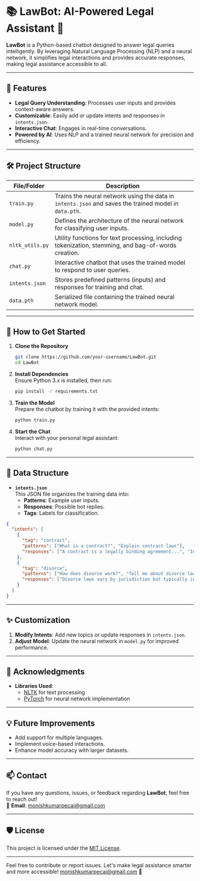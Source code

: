 # 📚 **LawBot: AI-Powered Legal Assistant 🤖**

**LawBot** is a Python-based chatbot designed to answer legal queries intelligently. By leveraging Natural Language Processing (NLP) and a neural network, it simplifies legal interactions and provides accurate responses, making legal assistance accessible to all.

---

## 🚀 **Features**  
- **Legal Query Understanding**: Processes user inputs and provides context-aware answers.  
- **Customizable**: Easily add or update intents and responses in `intents.json`.  
- **Interactive Chat**: Engages in real-time conversations.  
- **Powered by AI**: Uses NLP and a trained neural network for precision and efficiency.

---

## 🛠️ **Project Structure**  

| **File/Folder**  | **Description**                                                                                   |  
|------------------|---------------------------------------------------------------------------------------------------|  
| `train.py`       | Trains the neural network using the data in `intents.json` and saves the trained model in `data.pth`.  |  
| `model.py`       | Defines the architecture of the neural network for classifying user inputs.                       |  
| `nltk_utils.py`  | Utility functions for text processing, including tokenization, stemming, and bag-of-words creation. |  
| `chat.py`        | Interactive chatbot that uses the trained model to respond to user queries.                       |  
| `intents.json`   | Stores predefined patterns (inputs) and responses for training and chat.                          |  
| `data.pth`       | Serialized file containing the trained neural network model.                                      |  

---

## 🔧 **How to Get Started**  

1. **Clone the Repository**  
   ```bash  
   git clone https://github.com/your-username/LawBot.git  
   cd LawBot  
   ```  

2. **Install Dependencies**  
   Ensure Python 3.x is installed, then run:  
   ```bash  
   pip install -r requirements.txt  
   ```  

3. **Train the Model**  
   Prepare the chatbot by training it with the provided intents:  
   ```bash  
   python train.py  
   ```  

4. **Start the Chat**  
   Interact with your personal legal assistant:  
   ```bash  
   python chat.py  
   ```  

---

## 📂 **Data Structure**  

- **`intents.json`**  
  This JSON file organizes the training data into:  
  - **Patterns**: Example user inputs.  
  - **Responses**: Possible bot replies.  
  - **Tags**: Labels for classification.  

```json  
{  
  "intents": [  
    {  
      "tag": "contract",  
      "patterns": ["What is a contract?", "Explain contract laws"],  
      "responses": ["A contract is a legally binding agreement...", "In legal terms, a contract refers to..."]  
    },  
    {  
      "tag": "divorce",  
      "patterns": ["How does divorce work?", "Tell me about divorce laws"],  
      "responses": ["Divorce laws vary by jurisdiction but typically involve...", "Divorce is a legal dissolution of marriage..."]  
    }  
  ]  
}  
```  

---

## ✨ **Customization**  
1. **Modify Intents**: Add new topics or update responses in `intents.json`.  
2. **Adjust Model**: Update the neural network in `model.py` for improved performance.  

---

## 📜 **Acknowledgments**  
- **Libraries Used**:  
  - [NLTK](https://www.nltk.org/) for text processing  
  - [PyTorch](https://pytorch.org/) for neural network implementation  

---

## 💡 **Future Improvements**  
- Add support for multiple languages.  
- Implement voice-based interactions.  
- Enhance model accuracy with larger datasets.  

---

## 📫 **Contact**  
If you have any questions, issues, or feedback regarding **LawBot**, feel free to reach out!  
📧 **Email**: [monishkumarpecai@gmail.com](mailto:monishkumarpecai@gmail.com)  

---

## 🛡️ **License**  
This project is licensed under the [MIT License](LICENSE).  

---

Feel free to contribute or report issues. Let's make legal assistance smarter and more accessible! monishkumarpecai@gmail.com 🎉  
